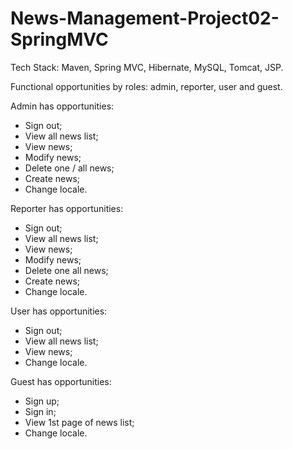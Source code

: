 # News-Management-Project02-SpringMVC

Tech Stack: 	Maven, Spring MVC, Hibernate, MySQL, Tomcat, JSP.

Functional opportunities by roles: admin, reporter, user and guest.

Admin has opportunities:
- Sign out;
- View all news list;
- View news;
- Modify news;
- Delete one / all news;
- Create news;
- Change locale.

Reporter has opportunities:
- Sign out;
- View all news list;
- View news;
- Modify news;
- Delete one all news;
- Create news;
- Change locale.

User has opportunities:
- Sign out;
- View all news list;
- View news;
- Change locale.

Guest has opportunities:
- Sign up;
- Sign in;
- View 1st page of news list;
- Change locale.
